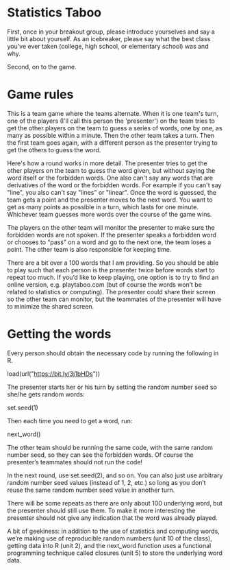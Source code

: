 # Statistics Taboo

First, once in your breakout group, please introduce yourselves and say a little bit about yourself. As an icebreaker, please say what the best class you’ve ever taken (college, high school, or elementary school) was and why.

Second, on to the game.

# Game rules

This is a team game where the teams alternate. When it is one team's turn, one of the players (I'll call this person the 'presenter') on the team tries to get the other players on the team to guess a series of words, one by one, as many as possible within a minute. Then the other team takes a turn. Then the first team goes again, with a different person as the presenter trying to get the others to guess the word.

Here's how a round works in more detail. The presenter tries to get the other players on the team to guess the word given, but without saying the word itself or the  forbidden words. One also can't say any words that are derivatives of the word or the forbidden words. For example if you can't say "line", you also can't say "lines" or "linear".  Once the word is guessed, the team gets a point and the presenter moves to the next word. You want to get as many points as possible in a turn, which lasts for one minute. Whichever team guesses more words over the course of the game wins. 

The players on the other team will monitor the presenter to make sure the forbidden words are not spoken. If the presenter speaks a forbidden word or chooses to “pass” on a word and go to the next one, the team loses a point. The other team is also responsible for keeping time.

There are a bit over a 100 words that I am providing. So you should be able to play such that each person is the presenter twice before words start to repeat too much. If you’d like to keep playing, one option is to try to find an online version, e.g. playtaboo.com (but of course the words won’t be related to statistics or computing). The presenter could share their screen so the other team can monitor, but the teammates of the presenter will have to minimize the shared screen.

# Getting the words

Every person should obtain the necessary code by running the following in R.

load(url("https://bit.ly/3j1bHDs"))

The presenter starts her or his turn by setting the random number seed so she/he gets random words:

set.seed(1)

Then each time you need to get a word, run:

next_word()

The other team should be running the same code, with the same random number seed, so they can see the forbidden words. Of course the presenter’s teammates should not run the code!

In the next round, use set.seed(2), and so on. You can also just use arbitrary random number seed values (instead of 1, 2, etc.) so long as you don’t reuse the same random number seed value in another turn.

There will be some repeats as there are only about 100 underlying word, but the presenter should still use them. To make it more interesting the presenter should not give any indication that the word was already played. 

A bit of geekiness: in addition to the use of statistics and computing words, we’re making use of reproducible random numbers (unit 10 of the class), getting data into R (unit 2), and the next_word function uses a functional programming technique called closures (unit 5) to store the underlying word data.

